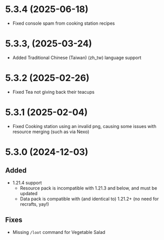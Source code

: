 # 5.3.4 (2025-06-18)
- Fixed console spam from cooking station recipes

# 5.3.3, (2025-03-24)
- Added Traditional Chinese (Taiwan) (zh_tw) language support

# 5.3.2 (2025-02-26)
- Fixed Tea not giving back their teacups

# 5.3.1 (2025-02-04)
- Fixed Cooking station using an invalid png, causing some issues with resource merging (such as via Nexo)

# 5.3.0 (2024-12-03)
## Added
- 1.21.4 support
    - Resource pack is incompatible with 1.21.3 and below, and must be updated
    - Data pack is compatible with (and identical to) 1.21.2+ (no need for recrafts, yay!)
## Fixes
- Missing `/loot` command for Vegetable Salad